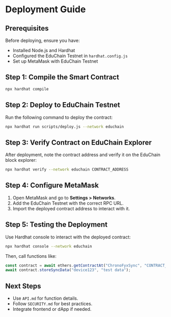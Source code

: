 # Deployment Guide

## Prerequisites
Before deploying, ensure you have:
- Installed Node.js and Hardhat
- Configured the EduChain Testnet in `hardhat.config.js`
- Set up MetaMask with EduChain Testnet

## Step 1: Compile the Smart Contract
```sh
npx hardhat compile
```

## Step 2: Deploy to EduChain Testnet
Run the following command to deploy the contract:
```sh
npx hardhat run scripts/deploy.js --network educhain
```

## Step 3: Verify Contract on EduChain Explorer
After deployment, note the contract address and verify it on the EduChain block explorer:
```sh
npx hardhat verify --network educhain CONTRACT_ADDRESS
```

## Step 4: Configure MetaMask
1. Open MetaMask and go to **Settings > Networks**.
2. Add the EduChain Testnet with the correct RPC URL.
3. Import the deployed contract address to interact with it.

## Step 5: Testing the Deployment
Use Hardhat console to interact with the deployed contract:
```sh
npx hardhat console --network educhain
```
Then, call functions like:
```js
const contract = await ethers.getContractAt("ChronoFyxSync", "CONTRACT_ADDRESS");
await contract.storeSyncData("device123", "test data");
```

## Next Steps
- Use `API.md` for function details.
- Follow `SECURITY.md` for best practices.
- Integrate frontend or dApp if needed.

